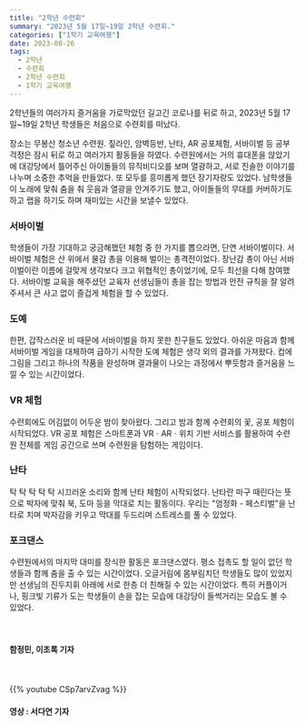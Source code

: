 ```yaml
---
title: "2학년 수련회"
summary: "2023년 5월 17일~19일 2학년 수련회."
categories: ["1학기 교육여행"]
date: 2023-08-26
tags:
  - 2학년
  - 수련회
  - 2학년 수련회
  - 1학기 교육여행
---
```


2학년들의 여러가지 즐거움을 가로막았던 길고긴 코로나를 뒤로 하고, 2023년 5월 17일~19일 2학년 학생들은 처음으로 수련회를 떠났다.

장소는 무봉산 청소년 수련원. 짚라인, 암벽등반, 난타, AR 공포체험, 서바이벌 등 공부 걱정은 잠시 뒤로 하고 여러가지 활동들을 하였다. 수련원에서는 거의 휴대폰을 않았기에 대강당에서 틀어주신 아이돌들의 뮤직비디오를 보며 열광하고, 서로 진솔한 이야기를 나누며 소중한 추억을 만들었다. 또 모두를 흥미롭게 했던 장기자랑도 있었다. 남학생들이 노래에 맞춰 춤을 춰 웃음과 열광을 안겨주기도 했고, 아이돌들의 무대를 커버하기도 하고 랩을 하기도 하며 재미있는 시간을 보낼수 있었다. 

### 서바이벌

학생들이 가장 기대하고 궁금해했던 체험 중 한 가지를 뽑으라면, 단연 서바이벌이다. 서바이벌 체험은 산 위에서 물감 총을 이용해 벌이는 총격전이었다. 장난감 총이 아닌 서바이벌이란 이름에 걸맞게 생각보다 크고 위협적인 총이었기에, 모두 최선을 다해 참여했다. 서바이벌 교육을 해주셨던 교육자 선생님들이 총을 잡는 방법과 안전 규칙을 잘 알려주셔서 큰 사고 없이 즐겁게 체험을 할 수 있었다.     

### 도예

한편, 갑작스러운 비 때문에 서바이벌을 하지 못한 친구들도 있었다. 아쉬운 마음과 함께 서바이벌 게임을 대체하여 급하기 시작한 도예 체험은 생각 외의 결과를 가져왔다. 컵에 그림을 그리고 하나의 작품을 완성하며 결과물이 나오는 과정에서 뿌듯함과 즐거움을 느낄 수 있는 시간이었다.

### VR 체험

수련회에도 어김없이 어두운 밤이 찾아왔다. 그리고 밤과 함께 수련회의 꽃, 공포 체험이 시작되었다. VR 공포 체험은 스마트폰과 VRㆍARㆍ위치 기반 서비스를 활용하여 수련원 전체를 게임 공간으로 쓰며 수련원을 탐험하는 게임이다.

### 난타

탁 탁 탁 탁 탁 시끄러운 소리와 함께 난타 체험이 시작되었다. 난타란 마구 때린다는 뜻으로 박자에 맞춰 북, 도마 등을 막대로 치는 활동이다. 우리는 "엄정화 - 페스티벌"을 난타로 치며 박자감을 키우고 막대를 두드리며 스트레스를 풀 수 있었다.

### 포크댄스

수련원에서의 마지막 대미를 장식한 활동은 포크댄스였다. 평소 접촉도 할 일이 없던 학생들과 함께 춤을 출 수 있는 시간이었다. 오글거림에 몸부림치던 학생들도 많이 있었지만 선생님의 진두지휘 아래에 서로 한층 더 친해질 수 있는 시간이었다. 특히 커플이거나, 핑크빛 기류가 도는 학생들이 손을 잡는 모습에 대강당이 들썩거리는 모습도 볼 수 있었다. 

ㅤ

#### 함정민, 이초록 기자

ㅤ

{{% youtube CSp7arvZvag %}}

#### 영상 : 서다연 기자
